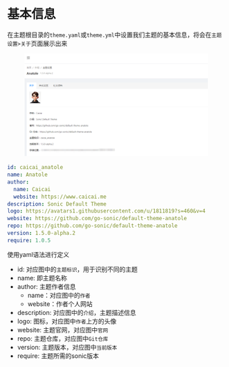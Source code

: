 # 基本信息

在主题根目录的`theme.yaml`或`theme.yml`中设置我们主题的基本信息，将会在`主题设置>关于`页面展示出来

<figure><img src="../.gitbook/assets/image.png" alt=""><figcaption></figcaption></figure>

```yaml
id: caicai_anatole
name: Anatole
author:
  name: Caicai
  website: https://www.caicai.me
description: Sonic Default Theme
logo: https://avatars1.githubusercontent.com/u/1811819?s=460&v=4
website: https://github.com/go-sonic/default-theme-anatole
repo: https://github.com/go-sonic/default-theme-anatole
version: 1.5.0-alpha.2
require: 1.0.5
```

使用yaml语法进行定义

* id: 对应图中的`主题标识`，用于识别不同的主题
* name: 即主题名称
* author: 主题作者信息
  * name：对应图中的`作者`
  * website：作者个人网站
* description: 对应图中的`介绍`，主题描述信息
* logo: 图标，对应图中`作者`上方的头像
* website: 主题官网，对应图中`官网`
* repo: 主题仓库，对应图中`Git仓库`
* version: 主题版本，对应图中`当前版本`
* require: 主题所需的sonic版本




